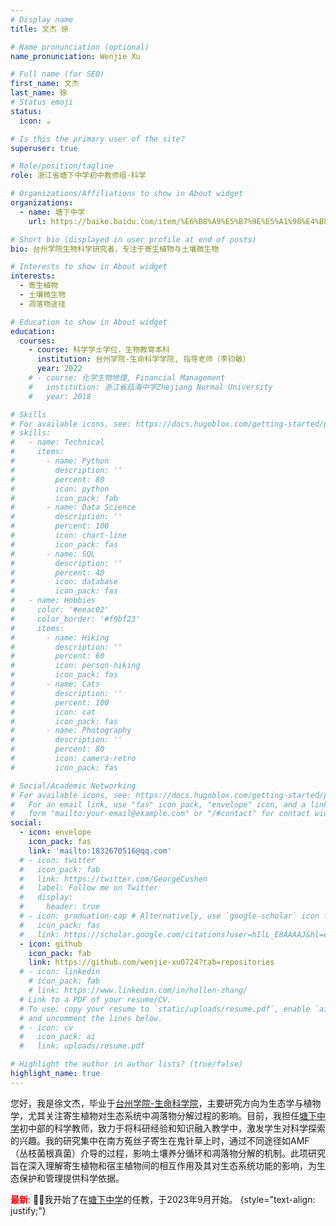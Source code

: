 ```yaml
---
# Display name
title: 文杰 徐

# Name pronunciation (optional)
name_pronunciation: Wenjie Xu

# Full name (for SEO)
first_name: 文杰
last_name: 徐
# Status emoji
status:
  icon: ☕️

# Is this the primary user of the site?
superuser: true

# Role/position/tagline
role: 浙江省塘下中学初中教师组-科学

# Organizations/Affiliations to show in About widget
organizations:
  - name: 塘下中学
    url: https://baike.baidu.com/item/%E6%B8%A9%E5%B7%9E%E5%A1%98%E4%B8%8B%E4%B8%AD%E5%AD%A6/5216760

# Short bio (displayed in user profile at end of posts)
bio: 台州学院生物科学研究者，专注于寄生植物与土壤微生物

# Interests to show in About widget
interests:
  - 寄生植物
  - 土壤微生物
  - 凋落物途径

# Education to show in About widget
education:
  courses:
    - course: 科学学士学位，生物教育本科
      institution: 台州学院-生命科学学院, 指导老师（李钧敏）
      year: 2022
    # - course: 化学生物地理, Financial Management
    #   institution: 浙江省瓯海中学Zhejiang Normal University
    #   year: 2018

# Skills
# For available icons, see: https://docs.hugoblox.com/getting-started/page-builder/#icons
# skills:
#   - name: Technical
#     items:
#       - name: Python
#         description: ''
#         percent: 80
#         icon: python
#         icon_pack: fab
#       - name: Data Science
#         description: ''
#         percent: 100
#         icon: chart-line
#         icon_pack: fas
#       - name: SQL
#         description: ''
#         percent: 40
#         icon: database
#         icon_pack: fas
#   - name: Hobbies
#     color: '#eeac02'
#     color_border: '#f0bf23'
#     items:
#       - name: Hiking
#         description: ''
#         percent: 60
#         icon: person-hiking
#         icon_pack: fas
#       - name: Cats
#         description: ''
#         percent: 100
#         icon: cat
#         icon_pack: fas
#       - name: Photography
#         description: ''
#         percent: 80
#         icon: camera-retro
#         icon_pack: fas

# Social/Academic Networking
# For available icons, see: https://docs.hugoblox.com/getting-started/page-builder/#icons
#   For an email link, use "fas" icon pack, "envelope" icon, and a link in the
#   form "mailto:your-email@example.com" or "/#contact" for contact widget.
social:
  - icon: envelope
    icon_pack: fas
    link: 'mailto:1832670516@qq.com'
  # - icon: twitter
  #   icon_pack: fab
  #   link: https://twitter.com/GeorgeCushen
  #   label: Follow me on Twitter
  #   display:
  #     header: true
  # - icon: graduation-cap # Alternatively, use `google-scholar` icon from `ai` icon pack
  #   icon_pack: fas
  #   link: https://scholar.google.com/citations?user=hIlL_E8AAAAJ&hl=en
  - icon: github
    icon_pack: fab
    link: https://github.com/wenjie-xu0724?tab=repositories
  # - icon: linkedin
    # icon_pack: fab
    # link: https://www.linkedin.com/in/hollen-zhang/
  # Link to a PDF of your resume/CV.
  # To use: copy your resume to `static/uploads/resume.pdf`, enable `ai` icons in `params.yaml`,
  # and uncomment the lines below.
  # - icon: cv
  #   icon_pack: ai
  #   link: uploads/resume.pdf

# Highlight the author in author lists? (true/false)
highlight_name: true
---
```


您好，我是徐文杰，毕业于<a href='https://www.tzc.edu.cn/'>台州学院-生命科学院</a>，主要研究方向为生态学与植物学，尤其关注寄生植物对生态系统中凋落物分解过程的影响。目前，我担任<a href='https://baike.baidu.com/item/%E6%B8%A9%E5%B7%9E%E5%A1%98%E4%B8%8B%E4%B8%AD%E5%AD%A6/5216760'>塘下中学</a>初中部的科学教师，致力于将科研经验和知识融入教学中，激发学生对科学探索的兴趣。我的研究集中在南方菟丝子寄生在鬼针草上时，通过不同途径如AMF（丛枝菌根真菌）介导的过程，影响土壤养分循环和凋落物分解的机制。此项研究旨在深入理解寄生植物和宿主植物间的相互作用及其对生态系统功能的影响，为生态保护和管理提供科学依据。

<b style='color:red;'>最新</b>: 🎉🎉我开始了在<a href='https://baike.baidu.com/item/%E6%B8%A9%E5%B7%9E%E5%A1%98%E4%B8%8B%E4%B8%AD%E5%AD%A6/5216760'>塘下中学</a>的任教，于2023年9月开始。
{style="text-align: justify;"}
